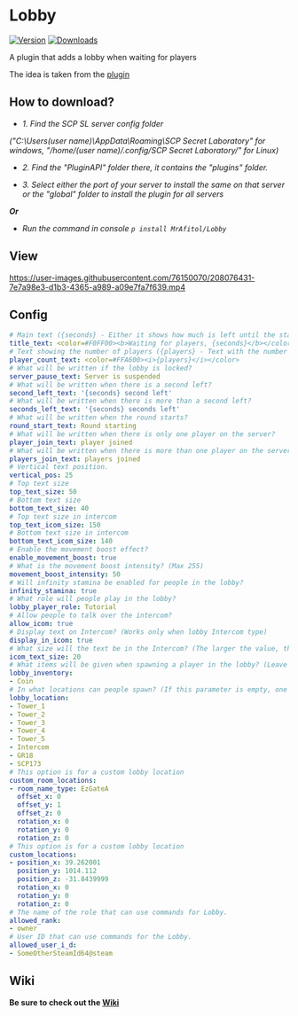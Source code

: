 # Lobby
[![Version](https://img.shields.io/github/v/release/MrAfitol/Lobby?sort=semver&style=flat-square&color=blue&label=Version)](https://github.com/MrAfitol/Lobby/releases)
[![Downloads](https://img.shields.io/github/downloads/MrAfitol/Lobby/total?style=flat-square&color=yellow&label=Downloads)](https://github.com/MrAfitol/Lobby/releases)


A plugin that adds a lobby when waiting for players

The idea is taken from the [plugin](https://github.com/Michal78900/WaitAndChillReborn)
## How to download?
   - *1. Find the SCP SL server config folder*
   
   *("C:\Users\(user name)\AppData\Roaming\SCP Secret Laboratory\" for windows, "/home/(user name)/.config/SCP Secret Laboratory/" for Linux)*
  
   - *2. Find the "PluginAPI" folder there, it contains the "plugins" folder.*
  
   - *3. Select either the port of your server to install the same on that server or the "global" folder to install the plugin for all servers*
  
  ***Or***
  
   - *Run the command in console `p install MrAfitol/Lobby`*
  
## View
https://user-images.githubusercontent.com/76150070/208076431-7e7a98e3-d1b3-4365-a989-a09e7fa7f639.mp4


## Config
```yml
# Main text ({seconds} - Either it shows how much is left until the start, or the server status is "Server is suspended", "Round starting", <rainbow> - Change the next text a rainbow color, </rainbow> - Close a rainbow color tag)
title_text: <color=#F0FF00><b>Waiting for players, {seconds}</b></color>
# Text showing the number of players ({players} - Text with the number of players, <rainbow> - Change the next text a rainbow color, </rainbow> - Close a rainbow color tag)
player_count_text: <color=#FFA600><i>{players}</i></color>
# What will be written if the lobby is locked?
server_pause_text: Server is suspended
# What will be written when there is a second left?
second_left_text: '{seconds} second left'
# What will be written when there is more than a second left?
seconds_left_text: '{seconds} seconds left'
# What will be written when the round starts?
round_start_text: Round starting
# What will be written when there is only one player on the server?
player_join_text: player joined
# What will be written when there is more than one player on the server?
players_join_text: players joined
# Vertical text position.
vertical_pos: 25
# Top text size
top_text_size: 50
# Bottom text size
bottom_text_size: 40
# Top text size in intercom
top_text_icom_size: 150
# Bottom text size in intercom
bottom_text_icom_size: 140
# Enable the movement boost effect?
enable_movement_boost: true
# What is the movement boost intensity? (Max 255)
movement_boost_intensity: 50
# Will infinity stamina be enabled for people in the lobby?
infinity_stamina: true
# What role will people play in the lobby?
lobby_player_role: Tutorial
# Allow people to talk over the intercom?
allow_icom: true
# Display text on Intercom? (Works only when lobby Intercom type)
display_in_icom: true
# What size will the text be in the Intercom? (The larger the value, the smaller it will be)
icom_text_size: 20
# What items will be given when spawning a player in the lobby? (Leave blank to keep inventory empty)
lobby_inventory:
- Coin
# In what locations can people spawn? (If this parameter is empty, one of the custom locations (or custom room locations) will be selected)
lobby_location:
- Tower_1
- Tower_2
- Tower_3
- Tower_4
- Tower_5
- Intercom
- GR18
- SCP173
# This option is for a custom lobby location
custom_room_locations:
- room_name_type: EzGateA
  offset_x: 0
  offset_y: 1
  offset_z: 0
  rotation_x: 0
  rotation_y: 0
  rotation_z: 0
# This option is for a custom lobby location
custom_locations:
- position_x: 39.262001
  position_y: 1014.112
  position_z: -31.8439999
  rotation_x: 0
  rotation_y: 0
  rotation_z: 0
# The name of the role that can use commands for Lobby.
allowed_rank:
- owner
# User ID that can use commands for the Lobby.
allowed_user_i_d:
- SomeOtherSteamId64@steam
```

## Wiki
**Be sure to check out the [Wiki](https://github.com/MrAfitol/Lobby/wiki)**
